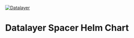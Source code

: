 [![Datalayer](https://assets.datalayer.tech/datalayer-25.svg)](https://datalayer.io)

# Datalayer Spacer Helm Chart
